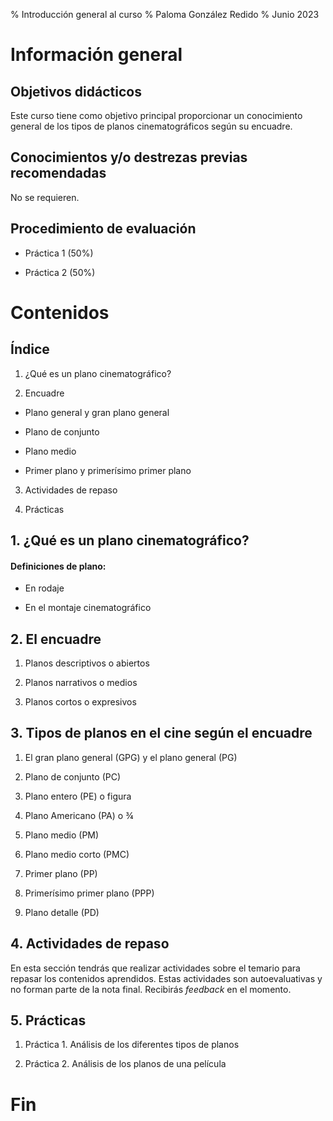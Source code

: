 % Introducción general al curso
% Paloma González Redido
% Junio 2023





# Información general





## Objetivos didácticos





Este curso tiene como objetivo principal proporcionar un conocimiento general de los tipos de planos cinematográficos según su encuadre.






## Conocimientos y/o destrezas previas recomendadas





No se requieren.





## Procedimiento de evaluación





* Práctica 1 (50%)


* Práctica 2 (50%)





# Contenidos





## Índice





1. ¿Qué es un plano cinematográfico?


2. Encuadre


 * Plano general y gran plano general


 * Plano de conjunto


 * Plano medio


 * Primer plano y primerísimo primer plano


3. Actividades de repaso


4. Prácticas





## 1. ¿Qué es un plano cinematográfico?





#### Definiciones de **plano**:


- En rodaje


- En el montaje cinematográfico





## 2. El encuadre





1. Planos descriptivos o abiertos


2. Planos narrativos o medios


3. Planos cortos o expresivos





## 3. Tipos de planos en el cine según el encuadre





1. El gran plano general (GPG) y el plano general (PG)


2. Plano de conjunto (PC)


3. Plano entero (PE) o figura


4. Plano Americano (PA) o ¾


5. Plano medio (PM)


6. Plano medio corto (PMC)


7. Primer plano (PP)


8. Primerísimo primer plano (PPP)


9. Plano detalle (PD)





## 4. Actividades de repaso





En esta sección tendrás que realizar actividades sobre el temario para repasar los contenidos aprendidos. Estas actividades son autoevaluativas y no forman parte de la nota final. Recibirás *feedback* en el momento.





## 5. Prácticas 





1. Práctica 1. Análisis de los diferentes tipos de planos


2. Práctica 2. Análisis de los planos de una película





# Fin


















































